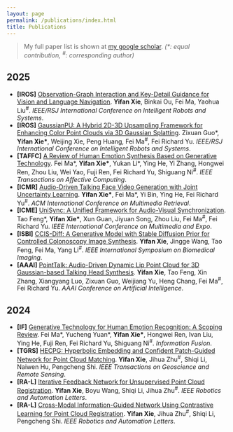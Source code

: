 ```yaml
---
layout: page
permalink: /publications/index.html
title: Publications
---
```


<!-- > (†: equal contribution, ~: corresponding author) -->

<!-- > (\*: equal contribution, <sup>#</sup>: corresponding author) -->

> My full paper list is shown at [my google scholar](https://scholar.google.com/citations?user=t2X8PpsAAAAJ&hl=en). *(\*: equal contribution, <sup>#</sup>: corresponding author)*

## 2025
- **[IROS]** [Observation-Graph Interaction and Key-Detail Guidance for Vision and Language Navigation](https://arxiv.org/abs/2503.11006). **Yifan Xie**, Binkai Ou, Fei Ma, Yaohua Liu<sup>#</sup>. *IEEE/RSJ International Conference on Intelligent Robots and Systems*.
- **[IROS]** [GaussianPU: A Hybrid 2D-3D Upsampling Framework for Enhancing Color Point Clouds via 3D Gaussian Splatting](https://arxiv.org/abs/2409.01581). Zixuan Guo\*, **Yifan Xie\***, Weijing Xie, Peng Huang, Fei Ma<sup>#</sup>, Fei Richard Yu. *IEEE/RSJ International Conference on Intelligent Robots and Systems*.
- **[TAFFC]** [A Review of Human Emotion Synthesis Based on Generative Technology](https://arxiv.org/abs/2412.07116). Fei Ma\*, **Yifan Xie\***, Yukan Li\*, Ying He, Yi Zhang, Hongwei Ren, Zhou Liu, Wei Yao, Fuji Ren, Fei Richard Yu, Shiguang Ni<sup>#</sup>. *IEEE Transactions on Affective Computing*.
- **[ICMR]** [Audio-Driven Talking Face Video Generation with Joint Uncertainty Learning](https://arxiv.org/abs/2504.18810). **Yifan Xie\***, Fei Ma\*, Yi Bin, Ying He, Fei Richard Yu<sup>#</sup>. *ACM International Conference on Multimedia Retrieval*.
- **[ICME]** [UniSync: A Unified Framework for Audio-Visual Synchronization](https://arxiv.org/abs/2503.16357). Tao Feng\*, **Yifan Xie\***, Xun Guan, Jiyuan Song, Zhou Liu, Fei Ma<sup>#</sup>, Fei Richard Yu. *IEEE International Conference on Multimedia and Expo*.
- **[ISBI]** [CCIS-Diff: A Generative Model with Stable Diffusion Prior for Controlled Colonoscopy Image Synthesis](https://arxiv.org/abs/2411.12198). **Yifan Xie**, Jingge Wang, Tao Feng, Fei Ma, Yang Li<sup>#</sup>. *IEEE International Symposium on Biomedical Imaging*.
- **[AAAI]** [PointTalk: Audio-Driven Dynamic Lip Point Cloud for 3D Gaussian-based Talking Head Synthesis](https://arxiv.org/abs/2412.08504). **Yifan Xie**, Tao Feng, Xin Zhang, Xiangyang Luo, Zixuan Guo, Weijiang Yu, Heng Chang, Fei Ma<sup>#</sup>, Fei Richard Yu. *AAAI Conference on Artificial Intelligence*.

## 2024
- **[IF]** [Generative Technology for Human Emotion Recognition: A Scoping Review](https://www.sciencedirect.com/science/article/pii/S1566253524005311). Fei Ma\*, Yucheng Yuan\*, **Yifan Xie\***, Hongwei Ren, Ivan Liu, Ying He, Fuji Ren, Fei Richard Yu, Shiguang Ni<sup>#</sup>. *Information Fusion*.
- **[TGRS]** [HECPG: Hyperbolic Embedding and Confident Patch-Guided Network for Point Cloud Matching](https://ieeexplore.ieee.org/abstract/document/10445523). **Yifan Xie**, Jihua Zhu<sup>#</sup>, Shiqi Li, Naiwen Hu, Pengcheng Shi. *IEEE Transactions on Geoscience and Remote Sensing*.
- **[RA-L]** [Iterative Feedback Network for Unsupervised Point Cloud Registration](https://ieeexplore.ieee.org/abstract/document/10404064). **Yifan Xie**, Boyu Wang, Shiqi Li, Jihua Zhu<sup>#</sup>. *IEEE Robotics and Automation Letters*.
- **[RA-L]** [Cross-Modal Information-Guided Network Using Contrastive Learning for Point Cloud Registration](https://ieeexplore.ieee.org/abstract/document/10313937). **Yifan Xie**, Jihua Zhu<sup>#</sup>, Shiqi Li, Pengcheng Shi. *IEEE Robotics and Automation Letters*.